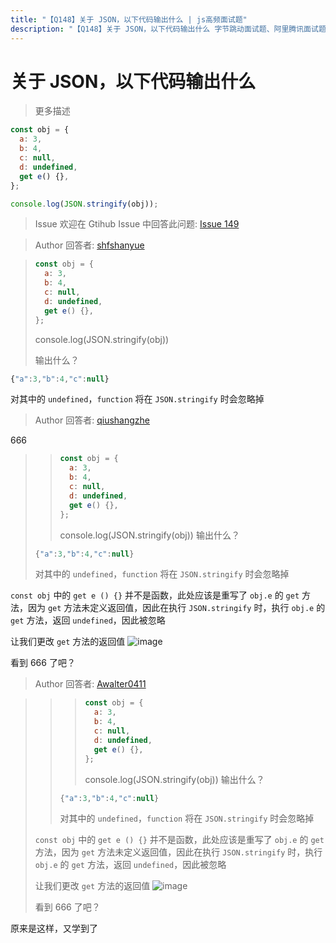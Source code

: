 ```yaml
---
title: "【Q148】关于 JSON，以下代码输出什么 | js高频面试题"
description: "【Q148】关于 JSON，以下代码输出什么 字节跳动面试题、阿里腾讯面试题、美团小米面试题。"
---
```


# 关于 JSON，以下代码输出什么

> 更多描述

```js
const obj = {
  a: 3,
  b: 4,
  c: null,
  d: undefined,
  get e() {},
};

console.log(JSON.stringify(obj));
```

> Issue
> 欢迎在 Gtihub Issue 中回答此问题: [Issue 149](https://github.com/shfshanyue/Daily-Question/issues/149)

> Author
> 回答者: [shfshanyue](https://github.com/shfshanyue)

> ```js
> const obj = {
>   a: 3,
>   b: 4,
>   c: null,
>   d: undefined,
>   get e() {},
> };
> ```
>
> console.log(JSON.stringify(obj))
>
> 输出什么？

```js
{"a":3,"b":4,"c":null}
```

对其中的 `undefined`，`function` 将在 `JSON.stringify` 时会忽略掉

> Author
> 回答者: [qiushangzhe](https://github.com/qiushangzhe)

666

> > ```js
> > const obj = {
> >   a: 3,
> >   b: 4,
> >   c: null,
> >   d: undefined,
> >   get e() {},
> > };
> > ```
> >
> > console.log(JSON.stringify(obj))
> > 输出什么？
>
> ```js
> {"a":3,"b":4,"c":null}
> ```
>
> 对其中的 `undefined`，`function` 将在 `JSON.stringify` 时会忽略掉

`const obj` 中的 `get e () {}` 并不是函数，此处应该是重写了 `obj.e` 的 `get` 方法，因为 `get` 方法未定义返回值，因此在执行 `JSON.stringify` 时，执行 `obj.e` 的 `get` 方法，返回 `undefined`，因此被忽略

让我们更改 `get` 方法的返回值
![image](https://user-images.githubusercontent.com/57755075/89437679-76f57080-d77a-11ea-9208-2e80d6505d68.png)

看到 666 了吧？

> Author
> 回答者: [Awalter0411](https://github.com/Awalter0411)

> > > ```js
> > > const obj = {
> > >   a: 3,
> > >   b: 4,
> > >   c: null,
> > >   d: undefined,
> > >   get e() {},
> > > };
> > > ```
> > >
> > > console.log(JSON.stringify(obj))
> > > 输出什么？
> >
> > ```js
> > {"a":3,"b":4,"c":null}
> > ```
> >
> > 对其中的 `undefined`，`function` 将在 `JSON.stringify` 时会忽略掉
>
> `const obj` 中的 `get e () {}` 并不是函数，此处应该是重写了 `obj.e` 的 `get` 方法，因为 `get` 方法未定义返回值，因此在执行 `JSON.stringify` 时，执行 `obj.e` 的 `get` 方法，返回 `undefined`，因此被忽略
>
> 让我们更改 `get` 方法的返回值 ![image](https://user-images.githubusercontent.com/57755075/89437679-76f57080-d77a-11ea-9208-2e80d6505d68.png)
>
> 看到 666 了吧？

原来是这样，又学到了
